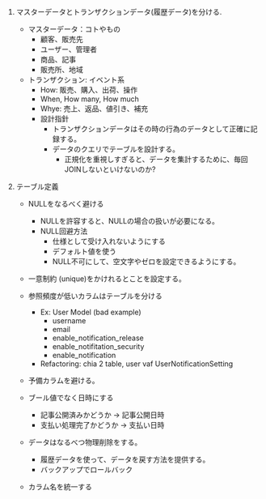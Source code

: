 1. マスターデータとトランザクションデータ(履歴データ)を分ける.
    - マスターデータ：コトやもの
        - 顧客、販売先
        - ユーザー、管理者
        - 商品、記事
        - 販売所、地域
    - トランザクション: イベント系
        - How: 販売、購入、出荷、操作
        - When, How many, How much
        - Whye: 売上、返品、値引き、補充
        - 設計指針
            - トランザクションデータはその時の行為のデータとして正確に記録する。
            - データのクエリでテーブルを設計する。
                - 正規化を重視しすぎると、データを集計するために、毎回JOINしないといけないのか?

2. テーブル定義
    - NULLをなるべく避ける
        - NULLを許容すると、NULLの場合の扱いが必要になる。
        - NULL回避方法
            - 仕様として受け入れないようにする
            - デフォルト値を使う
            - NULL不可にして、空文字やゼロを設定できるようにする。
    - 一意制約 (unique)をかけれるとことを設定する。
    - 参照頻度が低いカラムはテーブルを分ける
        - Ex: User Model (bad example)
            - username
            - email
            - enable_notification_release
            - enable_notifitation_security
            - enable_notification
        - Refactoring: chia 2 table, user vaf UserNotificationSetting
        
    - 予備カラムを避ける。
    
    - ブール値でなく日時にする
        - 記事公開済みかどうか -> 記事公開日時
        - 支払い処理完了かどうか -> 支払い日時
    
    - データはなるべつ物理削除をする。
        - 履歴データを使って、データを戻す方法を提供する。
        - バックアップでロールバック
    - カラム名を統一する
                
            